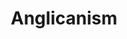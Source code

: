 ---
title: Anglicanism
crosslinks:
- Christianity
- autotldr
- OrthodoxChristianity
- OpenChristian
- Catholicism
- catholicism
- RadicalChristianity
- christianity
- ExMo_Christianity
- Episcopalian
- religion
- AskReddit
- cars
- learnprogramming
- AMAAggregator
- UnitasFratrum
- christianfeminists
- divineoffice
- TheHuntingOfTheSnark
- AnglicanOrdinariate
---